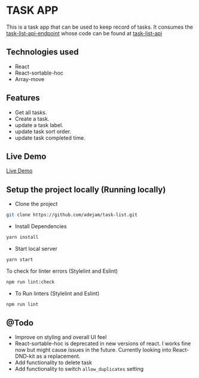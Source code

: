 # TASK APP

This is a task app that can be used to keep record of tasks. It consumes the [task-list-api-endpoint](https://pwg-task-list-api.herokuapp.com/api/tasks/) whose code can be found at [task-list-api](https://github.com/adejam/task-list-api.git)

## Technologies used

- React
- React-sortable-hoc
- Array-move

## Features

- Get all tasks.
- Create a task.
- update a task label.
- update task sort order.
- update task completed time.

## Live Demo
[Live Demo](https://ja-task-app.netlify.app/)

## Setup the project locally (Running locally)

-   Clone the project

```bash
git clone https://github.com/adejam/task-list.git

```

-   Install Dependencies

```bash
yarn install
```

- Start local server

```bash
yarn start
```

To check for linter errors (Stylelint and Eslint)
```bash
npm run lint:check
```

- To Run linters (Stylelint and Eslint)
```bash
npm run lint
```

## @Todo

- Improve on styling and overall UI feel
- React-sortable-hoc is deprecated in new versions of react. I works fine now but might cause issues in the future. Currently looking into React-DND-kit as a replacement.
- Add functionality to delete task
- Add functionality to switch `allow_duplicates` setting